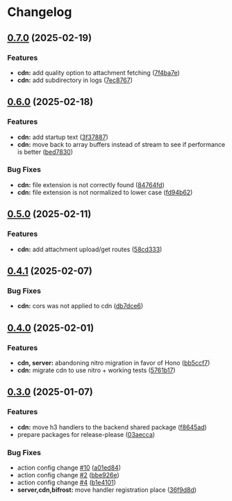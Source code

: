 # Changelog

## [0.7.0](https://github.com/WerdoxDev/Huginn/compare/cdn@v0.6.0...cdn@v0.7.0) (2025-02-19)


### Features

* **cdn:** add quality option to attachment  fetching ([7f4ba7e](https://github.com/WerdoxDev/Huginn/commit/7f4ba7e9c192392ffd81ca56a81d920f894edbdb))
* **cdn:** add subdirectory in logs ([7ec8767](https://github.com/WerdoxDev/Huginn/commit/7ec87672da5fdc0434aa08b012ce422245d97182))

## [0.6.0](https://github.com/WerdoxDev/Huginn/compare/cdn@v0.5.0...cdn@v0.6.0) (2025-02-18)


### Features

* **cdn:** add startup text ([3f37887](https://github.com/WerdoxDev/Huginn/commit/3f37887a862290c33fbdb1731dbf2c5807e57667))
* **cdn:** move back to array buffers instead of stream to see if performance is better ([bed7830](https://github.com/WerdoxDev/Huginn/commit/bed78309f636a8b111727286be9bd75e8bc7e95c))


### Bug Fixes

* **cdn:** file extension is not correctly found ([84764fd](https://github.com/WerdoxDev/Huginn/commit/84764fd6786c0dbd00763bb5444cf9293a88f7fe))
* **cdn:** file extension is not normalized to lower case ([fd94b62](https://github.com/WerdoxDev/Huginn/commit/fd94b62320767e1aaff4799a6b09f888f10fac03))

## [0.5.0](https://github.com/WerdoxDev/Huginn/compare/cdn@v0.4.1...cdn@v0.5.0) (2025-02-11)


### Features

* **cdn:** add attachment upload/get routes ([58cd333](https://github.com/WerdoxDev/Huginn/commit/58cd333934bb5979931bf42415de62db2912468e))

## [0.4.1](https://github.com/WerdoxDev/Huginn/compare/cdn@v0.4.0...cdn@v0.4.1) (2025-02-07)


### Bug Fixes

* **cdn:** cors was not applied to cdn ([db7dce6](https://github.com/WerdoxDev/Huginn/commit/db7dce64c6bdf672f49bb91d3cfa1ad779e2db26))

## [0.4.0](https://github.com/WerdoxDev/Huginn/compare/cdn@v0.3.0...cdn@v0.4.0) (2025-02-01)


### Features

* **cdn, server:** abandoning nitro migration in favor of Hono ([bb5ccf7](https://github.com/WerdoxDev/Huginn/commit/bb5ccf73fac4e61c0dfb6750a71e48f81f8baa7d))
* **cdn:** migrate cdn to use nitro + working tests ([5761b17](https://github.com/WerdoxDev/Huginn/commit/5761b177f02c09bf285d29a913d221d0bb6787d3))

## [0.3.0](https://github.com/WerdoxDev/Huginn/compare/cdn-v0.2.0...cdn@v0.3.0) (2025-01-07)


### Features

* **cdn:** move h3 handlers to the backend shared package ([f8645ad](https://github.com/WerdoxDev/Huginn/commit/f8645ad9f048d7e8da9645412958cedcfcc948d8))
* prepare packages for release-please ([03aecca](https://github.com/WerdoxDev/Huginn/commit/03aeccaf204a18a4b0f4764689623806f3d7b1fd))


### Bug Fixes

* action config change [#10](https://github.com/WerdoxDev/Huginn/issues/10) ([a01ed84](https://github.com/WerdoxDev/Huginn/commit/a01ed84645f931bd09fd2351df72c089547ddd9d))
* action config change [#2](https://github.com/WerdoxDev/Huginn/issues/2) ([bbe926e](https://github.com/WerdoxDev/Huginn/commit/bbe926e2b8a68a3a876f1b5422111c5ff0d3c93d))
* action config change [#4](https://github.com/WerdoxDev/Huginn/issues/4) ([b1e4101](https://github.com/WerdoxDev/Huginn/commit/b1e4101f5d89d4f3c8997152163e53b3a59cc072))
* **server,cdn,bifrost:** move handler registration place ([36f9d8d](https://github.com/WerdoxDev/Huginn/commit/36f9d8d005f94509c5e23b52e9a84344db335fcb))
